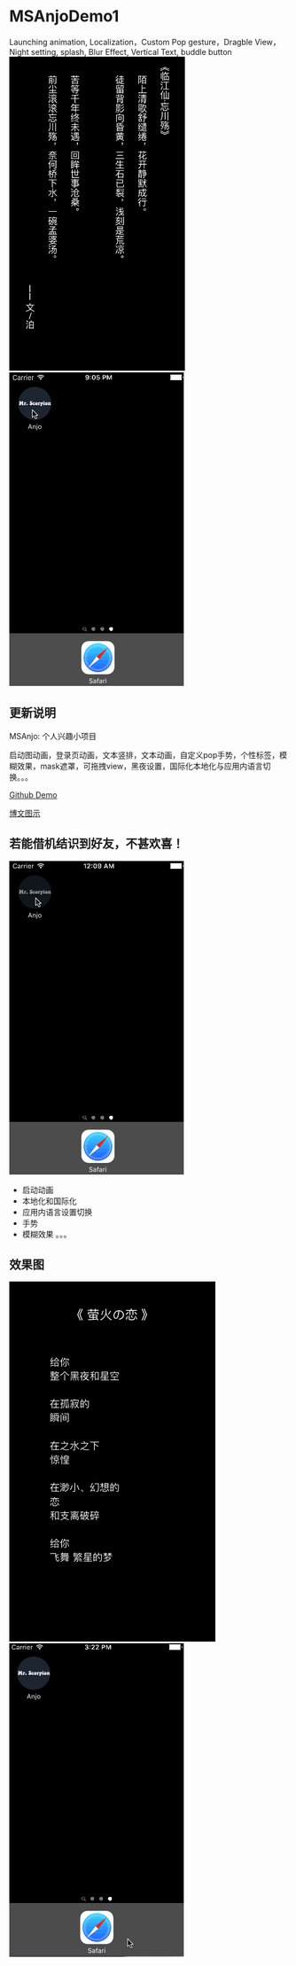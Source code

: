# MSAnjoDemo1
Launching animation, Localization，Custom Pop gesture，Dragble View， Night setting, splash, Blur Effect, Vertical Text, buddle button
![](wqs.png)
![](MSAnjo3.gif)

## 更新说明
MSAnjo: 个人兴趣小项目    

启动图动画，登录页动画，文本竖排，文本动画，自定义pop手势，个性标签，模糊效果，mask遮罩，可拖拽view，黑夜设置，国际化本地化与应用内语言切换。。。    

[Github Demo](https://github.com/mrscorpion/MSAnjoDemo1)    

[博文图示](http://mrscorpion.github.io/2016/09/01/Anjo/)

若能借机结识到好友，不甚欢喜！
---

![](MSAnjo2.gif)

* 启动动画
* 本地化和国际化
* 应用内语言设置切换
* 手势
* 模糊效果
。。。

## 效果图
![](firefly.png)
![](MSAnjo.gif)

